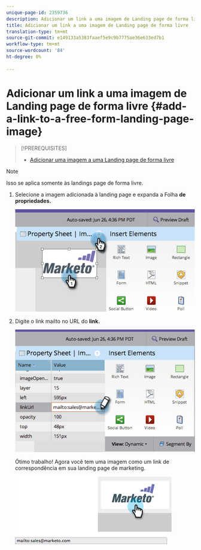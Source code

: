 ```yaml
---
unique-page-id: 2359736
description: Adicionar um link a uma imagem de Landing page de forma livre - Documentos do marketing - Documentação do produto
title: Adicionar um link a uma imagem de Landing page de forma livre
translation-type: tm+mt
source-git-commit: e149133a5383faaef5e9c9b7775ae36e633ed7b1
workflow-type: tm+mt
source-wordcount: '84'
ht-degree: 0%

---
```



# Adicionar um link a uma imagem de Landing page de forma livre {#add-a-link-to-a-free-form-landing-page-image}

>[!PREREQUISITES]
>
>* [Adicionar uma imagem a uma Landing page de forma livre](add-an-image-to-a-free-form-landing-page.md)

>



>[!NOTE]
>
>Isso se aplica somente às landings page de forma livre.

1. Selecione a imagem adicionada à landing page e expanda a Folha **de propriedades.**

   ![](assets/image2014-9-18-15-3a29-3a0.png)

1. Digite o link mailto no URL do **link.**

   ![](assets/image2014-9-18-15-3a29-3a21.png)

   Ótimo trabalho! Agora você tem uma imagem como um link de correspondência em sua landing page de marketing.

   ![](assets/image2014-9-18-15-3a29-3a38.png)

